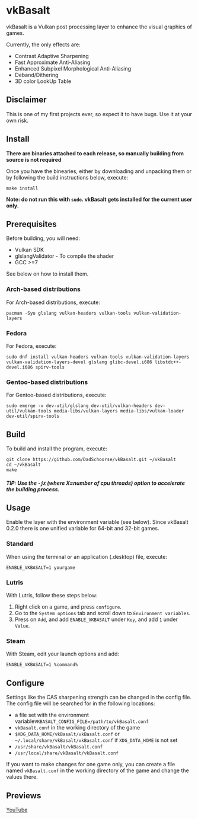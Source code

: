 # vkBasalt
vkBasalt is a Vulkan post processing layer to enhance the visual graphics of games.

Currently, the only effects are:
- Contrast Adaptive Sharpening 
- Fast Approximate Anti-Aliasing
- Enhanced Subpixel Morphological Anti-Aliasing
- Deband/Dithering
- 3D color LookUp Table

## Disclaimer
This is one of my first projects ever, so expect it to have bugs. Use it at your own risk.

## Install
**There are binaries attached to each release, so manually building from source is not required**

Once you have the binearies, either by downloading and unpacking them or by following the build instructions below, execute:
```
make install
```
**Note: do not run this with `sudo`. vkBasalt gets installed for the current user only.**

## Prerequisites
Before building, you will need:
- Vulkan SDK
- glslangValidator - To compile the shader
- GCC >=7

See below on how to install them.

### Arch-based distributions
For Arch-based distributions, execute:
```
pacman -Syu glslang vulkan-headers vulkan-tools vulkan-validation-layers
```
### Fedora
For Fedora, execute:
```
sudo dnf install vulkan-headers vulkan-tools vulkan-validation-layers vulkan-validation-layers-devel glslang glibc-devel.i686 libstdc++-devel.i686 spirv-tools
```
### Gentoo-based distributions
For Gentoo-based distributions, execute:
```
sudo emerge -v dev-util/glslang dev-util/vulkan-headers dev-util/vulkan-tools media-libs/vulkan-layers media-libs/vulkan-loader dev-util/spirv-tools
```
## Build
To build and install the program, execute:
```
git clone https://github.com/DadSchoorse/vkBasalt.git ~/vkBasalt
cd ~/vkBasalt
make
```
##### TIP: Use the `-jX` (where X=number of cpu threads) option to accelerate the building process.

## Usage
Enable the layer with the environment variable (see below). Since vkBasalt 0.2.0 there is one unified variable for 64-bit and 32-bit games.

### Standard
When using the terminal or an application (.desktop) file, execute:
```
ENABLE_VKBASALT=1 yourgame
```

### Lutris
With Lutris, follow these steps below:
1. Right click on a game, and press `configure`.
2. Go to the `System options` tab and scroll down to `Environment variables`.
3. Press on `Add`, and add `ENABLE_VKBASALT` under `Key`, and add `1` under `Value`.

### Steam
With Steam, edit your launch options and add:
```
ENABLE_VKBASALT=1 %command% 
```

## Configure

Settings like the CAS sharpening strength can be changed in the config file.
The config file will be searched for in the following locations:
* a file set with the environment variable`VKBASALT_CONFIG_FILE=/path/to/vkBasalt.conf`
* `vkBasalt.conf` in the working directory of the game
* `$XDG_DATA_HOME/vkBasalt/vkBasalt.conf` or `~/.local/share/vkBasalt/vkBasalt.conf` if `XDG_DATA_HOME` is not set
* `/usr/share/vkBasalt/vkBasalt.conf`
* `/usr/local/share/vkBasalt/vkBasalt.conf`

If you want to make changes for one game only, you can create a file named `vkBasalt.conf` in the working directory of the game and change the values there.

## Previews
[YouTube](https://www.youtube.com/watch?v=hSlaGkbTRi8)
